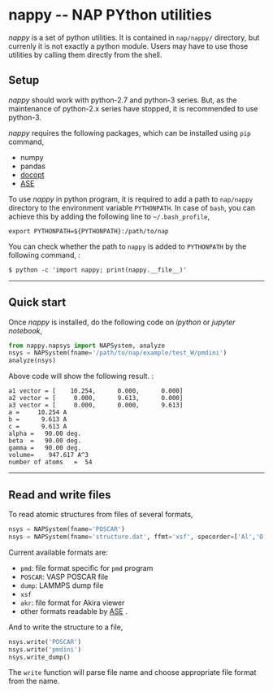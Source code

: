 # nappy -- NAP PYthon utilities

*nappy* is a set of python utilities. It is contained in `nap/nappy/`
directory, but currenly it is not exactly a python module. Users may
have to use those utilities by calling them directly from the shell.

## Setup

*nappy* should work with python-2.7 and python-3 series. But, as the
maintenance of python-2.x series have stopped, it is recommended to use
python-3.

*nappy* requires the following packages, which can be installed using
`pip` command,

- numpy
- pandas
- [docopt](http://docopt.org)
- [ASE](https://wiki.fysik.dtu.dk/ase/index.html)

To use *nappy* in python program, it is required to add a path to
`nap/nappy` directory to the environment variable `PYTHONPATH`. In case
of `bash`, you can achieve this by adding the following line to
`~/.bash_profile`,

``` {.bash}
export PYTHONPATH=${PYTHONPATH}:/path/to/nap
```

You can check whether the path to `nappy` is added to `PYTHONPATH` by
the following command, :

    $ python -c 'import nappy; print(nappy.__file__)'


-----

## Quick start


Once *nappy* is installed, do the following code on *ipython* or
*jupyter notebook*,

```python
from nappy.napsys import NAPSystem, analyze
nsys = NAPSystem(fname='/path/to/nap/example/test_W/pmdini')
analyze(nsys)
```

Above code will show the following result. :

    a1 vector = [    10.254,      0.000,      0.000]
    a2 vector = [     0.000,      9.613,      0.000]
    a3 vector = [     0.000,      0.000,      9.613]
    a =     10.254 A
    b =      9.613 A
    c =      9.613 A
    alpha =   90.00 deg.
    beta  =   90.00 deg.
    gamma =   90.00 deg.
    volume=    947.617 A^3
    number of atoms   =  54


---

## Read and write files

To read atomic structures from files of several formats,

```python
nsys = NAPSystem(fname='POSCAR')
nsys = NAPSystem(fname='structure.dat', ffmt='xsf', specorder=['Al','O'])
```

Current available formats are:

- `pmd`: file format specific for `pmd` program
- `POSCAR`: VASP POSCAR file
- `dump`: LAMMPS dump file
- `xsf`
- `akr`: file format for Akira viewer
- other formats readable by [ASE](https://wiki.fysik.dtu.dk/ase/) .

And to write the structure to a file,

```python
nsys.write('POSCAR')
nsys.write('pmdini')
nsys.write_dump()
```

The `write` function will parse file name and choose appropriate file
format from the name.
